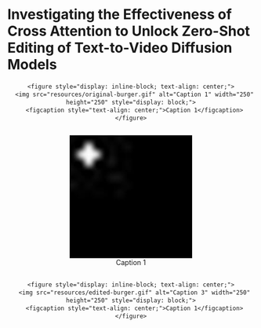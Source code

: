 # Investigating the Effectiveness of Cross Attention to Unlock Zero-Shot Editing of Text-to-Video Diffusion Models



<div align="center">

    <figure style="display: inline-block; text-align: center;">
      <img src="resources/original-burger.gif" alt="Caption 1" width="250" height="250" style="display: block;">
      <figcaption style="text-align: center;">Caption 1</figcaption>
    </figure>

  
  <div style="display: inline-block; text-align: center;">
    <figure style="display: inline-block; text-align: center;">
      <img src="resources/ezgif.com-animated-gif-maker.gif" alt="Caption 2" width="250" height="250" style="display: block;">
      <figcaption style="text-align: center;">Caption 1</figcaption>
    </figure>

  

    <figure style="display: inline-block; text-align: center;">
      <img src="resources/edited-burger.gif" alt="Caption 3" width="250" height="250" style="display: block;">
      <figcaption style="text-align: center;">Caption 1</figcaption>
    </figure>

</div>
